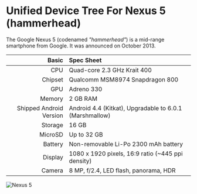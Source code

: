 # Unified Device Tree For Nexus 5 (hammerhead)

The Google Nexus 5 (codenamed _"hammerhead"_) is a mid-range smartphone from Google.
It was announced on October 2013.

Basic   | Spec Sheet
-------:|:-------------------------
CPU     | Quad-core 2.3 GHz Krait 400
Chipset | Qualcomm MSM8974 Snapdragon 800
GPU     | Adreno 330
Memory  | 2 GB RAM
Shipped Android Version | Android 4.4 (Kitkat), Upgradable to 6.0.1 (Marshmallow)
Storage | 16 GB
MicroSD | Up to 32 GB
Battery | Non-removable Li-Po 2300 mAh battery
Display | 1080 x 1920 pixels, 16:9 ratio (~445 ppi density)
Camera  | 8 MP, f/2.4, LED flash, panorama, HDR

![Nexus 5](https://cdn2.gsmarena.com/vv/pics/lg/lg-google-nexus-5-white.jpg "Nexus 5")
